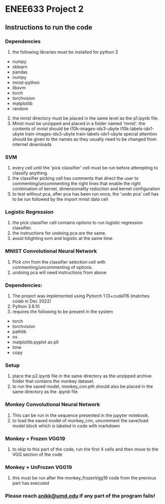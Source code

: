 # ENEE633 Project 2
## Instructions to run the code
### Dependencies
1. the following libraries must be installed for python 3
 - numpy
 - sklearn
 - pandas
 - numpy
 - mnist-python
 - libsvm
 - torch
 - torchvision
 - matplotlib
 - random

2. the mnist directory must be placed in the same level as the p1.ipynb file.
3. Mnist must be unzipped and placed in a folder named 'mnist'. 
the contents of mnist should be
t10k-images-idx3-ubyte
t10k-labels-idx1-ubyte
train-images-idx3-ubyte
train-labels-idx1-ubyte
special attention should be given to the names as they usually need to be changed from internet downloads
### SVM
1. every cell until the 'pick classifier' cell must be run before attempting to classify anything.
2. the classifier picking cell has comments that direct the user to commenting/uncommenting the
right lines that enable the right combination of kernel, dimensionality reduction and kernel configuration
3. to test without pca, after pca has been run once, the 'undo pca' cell has to be run followed by
the import mnist data cell
### Logistic Regression
1. the pick classifier cell contains options to run logistic regression classifier.
2. the instructions for undoing pca are the same.
3. avoid hilighting svm and logistic at the same time.
### MNIST Convolutional Neural Network
1. Pick cnn from the classifier selection cell with commenting/uncommenting of options.
2. undoing pca will need instructions from above

### Dependencies:
1. The project was implemented using Pytorch 1.13+cuda116 (matches colab in Dec 2022)
2. Python 3.8.10
3. requires the following to be present in the system
 - torch
 - torchvision
 - pathlib
 - os
 - matplotlib.pyplot as plt
 - time
 - copy
### Setup
1. place the p2.ipynb file in the same directory as the unzipped archive folder that contains the monkey dataset.
2. to run the saved model, monkey_cnn.pth should also be placed in the same directory as the .ipynb file
### Monkey Convolutional Neural Network
1. This can be run in the sequence presented in the jupyter notebook.
2. to load the saved model of monkey_cnn, uncomment the save/load model block which is labeled in code with markdown
### Monkey + Frozen VGG19
1. to skip to this part of the code, run the first 4 cells and then move to the VGG section of the code
### Monkey + UnFrozen VGG19
1. this must be run after the monkey_frozenVgg16 code from the previous part has executed


### Please reach anikk@umd.edu if any part of the program fails!